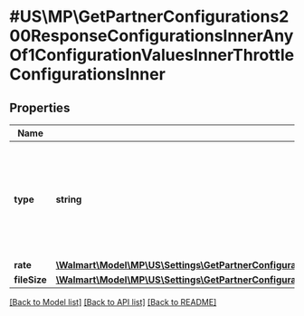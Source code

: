 # #US\MP\GetPartnerConfigurations200ResponseConfigurationsInnerAnyOf1ConfigurationValuesInnerThrottleConfigurationsInner

## Properties

Name | Type | Description | Notes
------------ | ------------- | ------------- | -------------
**type** | **string** | Type of the throttling configuration. Example 'SELLER' means throttling configurations at Seller level only. | [optional]
**rate** | [**\Walmart\Model\MP\US\Settings\GetPartnerConfigurations200ResponseConfigurationsInnerAnyOf1ConfigurationValuesInnerThrottleConfigurationsInnerRate**](GetPartnerConfigurations200ResponseConfigurationsInnerAnyOf1ConfigurationValuesInnerThrottleConfigurationsInnerRate.md) |  | [optional]
**fileSize** | [**\Walmart\Model\MP\US\Settings\GetPartnerConfigurations200ResponseConfigurationsInnerAnyOf1ConfigurationValuesInnerThrottleConfigurationsInnerFileSize**](GetPartnerConfigurations200ResponseConfigurationsInnerAnyOf1ConfigurationValuesInnerThrottleConfigurationsInnerFileSize.md) |  | [optional]


[[Back to Model list]](../) [[Back to API list]](../../Api/US/MP) [[Back to README]](../../README.md)
